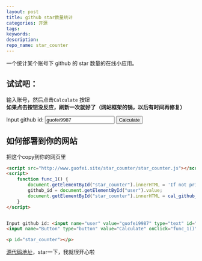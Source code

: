 ```yaml
---
layout: post
title: github star数量统计
categories: 开源
tags:
keywords:
description:
repo_name: star_counter
---
```



一个统计某个账号下 github 的 star 数量的在线小应用。  

## 试试吧：
输入账号，然后点击`Calculate` 按钮  
**如果点击按钮没反应，刷新一次就好了（网站框架的锅，以后有时间再修复）**  


<script src="https://www.guofei.site/star_counter/star_counter.js"></script> <!--引用js代码-->


<script>
    function func_1() {
        document.getElementById("star_counter").innerHTML = 'If not print for seconds, please refresh';
        github_id = document.getElementById("user").value;
        document.getElementById("star_counter").innerHTML = cal_github_star(github_id);
    }
</script>


Input github id: <input name="user" value="guofei9987" type="text" id="user">
<input name="Button" type="button" value="Calculate" onClick="func_1()">

<p id="star_counter"></p>

## 如何部署到你的网站
把这个copy到你的网页里
```html
<script src="http://www.guofei.site/star_counter/star_counter.js"></script> <!--引用js代码-->
<script>
    function func_1() {
        document.getElementById("star_counter").innerHTML = 'If not print for seconds, please refresh';
        github_id = document.getElementById("user").value;
        document.getElementById("star_counter").innerHTML = cal_github_star(github_id);
    }
</script>


Input github id: <input name="user" value="guofei9987" type="text" id="user">
<input name="Button" type="button" value="Calculate" onClick="func_1()">

<p id="star_counter"></p>
```

[源代码地址](https://github.com/guofei9987/star_counter)，star一下，我就很开心啦  
